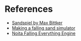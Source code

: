 # References

- [Sandspiel by Max Bittker](https://sandspiel.club/)
- [Making a falling sand simulator](https://jason.today/falling-sand)
- [Noita Falling Everything Engine](https://nollagames.com/fallingeverything/)